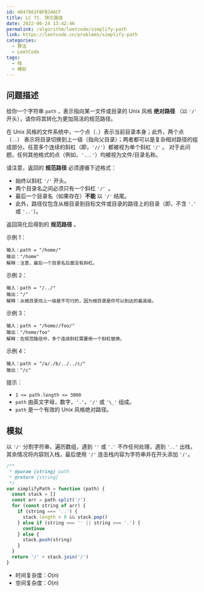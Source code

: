 ```yaml
---
id: 4047861FBFB24ACF
title: LC 71. 简化路径
date: 2022-06-24 13:42:46
permalink: /algorithm/leetcode/simplify-path
link: https://leetcode.cn/problems/simplify-path
categories:
  - 算法
  - LeetCode
tags:
  - 栈
  - 模拟
---
```


<Level :type='1'/>

## 问题描述

给你一个字符串 `path` ，表示指向某一文件或目录的 Unix 风格 **绝对路径** （以 `'/'` 开头），请你将其转化为更加简洁的规范路径。

在 Unix 风格的文件系统中，一个点（`.`）表示当前目录本身；此外，两个点 （`..`） 表示将目录切换到上一级（指向父目录）；两者都可以是复杂相对路径的组成部分。任意多个连续的斜杠（即，`'//'`）都被视为单个斜杠 `'/'` 。 对于此问题，任何其他格式的点（例如，`'...'`）均被视为文件/目录名称。

请注意，返回的 **规范路径** 必须遵循下述格式：

- 始终以斜杠 `'/'` 开头。
- 两个目录名之间必须只有一个斜杠 `'/' `。
- 最后一个目录名（如果存在）**不能** 以 `'/'` 结尾。
- 此外，路径仅包含从根目录到目标文件或目录的路径上的目录（即，不含 `'.'` 或 `'..'`）。

返回简化后得到的 **规范路径** 。

示例 1：

```text
输入：path = "/home/"
输出："/home"
解释：注意，最后一个目录名后面没有斜杠。
```

示例 2：

```text
输入：path = "/../"
输出："/"
解释：从根目录向上一级是不可行的，因为根目录是你可以到达的最高级。
```

示例 3：

```text
输入：path = "/home//foo/"
输出："/home/foo"
解释：在规范路径中，多个连续斜杠需要用一个斜杠替换。
```

示例 4：

```text
输入：path = "/a/./b/../../c/"
输出："/c"
```

提示：

- `1 <= path.length <= 3000`
- `path` 由英文字母，数字，`'.'`，`'/'` 或 `'\_'` 组成。
- `path` 是一个有效的 Unix 风格绝对路径。

## 模拟

以 `'/'` 分割字符串，遍历数组，遇到 `''` 或 `'.'` 不作任何处理，遇到 `'..'` 出栈，其余情况将内容则入栈，最后使用 `'/'` 连击栈内容为字符串并在开头添加 `'/'`。

```javascript
/**
 * @param {string} path
 * @return {string}
 */
var simplifyPath = function (path) {
  const stack = []
  const arr = path.split('/')
  for (const string of arr) {
    if (string === '..') {
      stack.length > 0 && stack.pop()
    } else if (string === '' || string === '.') {
      continue
    } else {
      stack.push(string)
    }
  }
  return '/' + stack.join('/')
}
```

- 时间复杂度：$O(n)$
- 空间复杂度：$O(n)$
